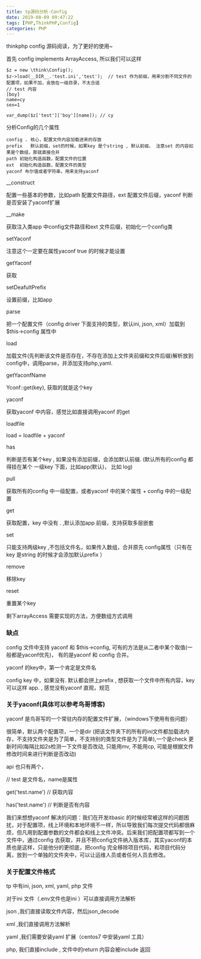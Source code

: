 ```yaml
---
title: tp源码分析-Config
date: 2019-08-09 09:47:22
tags: [PHP,ThinkPHP,Config]
categories: PHP
---
```


thinkphp config 源码阅读，为了更好的使用~

<!--more-->

首先 config  implements ArrayAccess, 所以我们可以这样

```
$z = new \think\Config();
$z->load(__DIR__.'test.ini','test');  // test 作为前缀，用来分割不同文件的配置项，如果不加，会放在一级目录，不太合适
// test 内容
[boy]
name=cy
sex=1

var_dump($z['test']['boy'][name]); // cy
```

分析Config的几个属性

```
config . 核心，配置文件内容加载进来的存放
prefix   默认前缀，set的时候，如果key 是个string , 默认前缀， 注意set 的内容如果是个数组，那就直接合并
path 初始化构造函数，配置文件的位置
ext  初始化构造函数，配置文件的类型
yaconf 布尔值或者字符串，用来支持yaconf
```

__construct 

 配置一些基本的参数，比如path 配置文件路径，ext 配置文件后缀，yaconf 判断是否安装了yaconf扩展

__make 

获取注入类app 中config文件路径和ext 文件后缀，初始化一个config类



setYaconf

注意这个一定要在属性yaconf true 的时候才能设置



getYaconf 

获取



setDeafultPrefix

 设置前缀，比如app



parse  

把一个配置文件（config driver 下面支持的类型，默认ini, json, xml）加载到 \$this->config 属性中



load 

加载文件(先判断该文件是否存在，不存在添加上文件夹前缀和文件后缀)解析放到config中，调用parse，并添加支持php,yaml.



getYaconfName  

Yconf::get(key), 获取的就是这个key



yaconf 

 获取yaconf 中内容，感觉比如直接调用yaconf 的get



loadfile

load = loadfile + yaconf



has 

判断是否有某个key , 如果没有添加前缀，会添加默认前缀. (默认所有的config 都得挂在某个 一级key 下面，比如app(默认)， 比如 log)



pull

获取所有的config 中一级配置，或者yaconf 中的某个属性 + config 中的一级配置



get

获取配置，key 中没有 . ,默认添加app 前缀，支持获取多层嵌套



set

只能支持两级key ,不包括文件名，如果传入数组，合并原先 config属性（只有在key 是string 的时候才会添加默认prefix ）



remove 

移除key



reset

重置某个key



剩下arrayAccess 需要实现的方法，方便数组方式调用





### 缺点

config 文件中支持 yaconf 和 \$this->config, 可有的方法是从二者中某个取值(一般都是yaconf优先)， 有的是yaconf 和 config 合并。

yaconf 的key中，第一个肯定是文件名

config key 中，如果没有. 默认都会拼上prefix , 想获取一个文件中所有内容，key 可以这样 app. , 感觉没有yaconf 直观，规范



### 关于yaconf(具体可以参考鸟哥博客)

yaconf 是鸟哥写的一个常驻内存的配置文件扩展，（windows下使用有些问题）

很简单，默认两个配置项，一个是dir (把该文件夹下的所有的ini文件都加载进内存，不支持文件夹是为了简单，不支持别的类型文件是为了简单),一个是check 更新时间(每隔比如2s检测一下文件是否改动, 只能用mv, 不能用cp, 可能是根据文件修改时间来进行判断是否改动)

api 也只有两个，

// test 是文件名，name是属性

get('test.name')  // 获取内容

has('test.name') //  判断是否有内容

我们来想想yaconf 解决的问题：我们在开发itbasic 的时候经常被这样的问题困扰，对于配置项，线上环境和本地环境不一样，所以导致我们每次提交代码都很麻烦，但凡用到配置参数的文件都会和线上文件冲突。后来我们把配置项都写到一个文件中，通过config 去获取，并且不把config文件纳入版本库，其实yaconf的本质也是这样，只是他分的更彻底，把config 完全移除项目代码，和项目代码分离，放到一个单独的文件夹中，可以让运维人员或者任何人员去修改。



### 关于配置文件格式

tp 中有ini, json, xml, yaml, php 文件

对于ini 文件（.env文件也是ini ）可以直接调用方法解析

json ,我们直接读取文件内容，然后json_decode 

xml ,我们直接调用方法解析

yaml ,我们需要安装yaml 扩展（centos7 中安装yaml 工具）

php, 我们直接include , 文件中的return 内容会被include 返回

